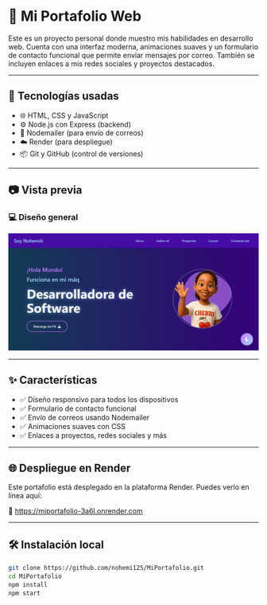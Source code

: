 # 🎨 Mi Portafolio Web

Este es un proyecto personal donde muestro mis habilidades en desarrollo web. Cuenta con una interfaz moderna, animaciones suaves y un formulario de contacto funcional que permite enviar mensajes por correo. También se incluyen enlaces a mis redes sociales y proyectos destacados.

---

## 🚀 Tecnologías usadas

- 🌐 HTML, CSS y JavaScript
- ⚙️ Node.js con Express (backend)
- 📧 Nodemailer (para envío de correos)
- ☁️ Render (para despliegue)
- 📦 Git y GitHub (control de versiones)

---

## 📷 Vista previa

### 💻 Diseño general
![Vista previa del portafolio](/imagens/image.png)

---


## ✨ Características

- ✅ Diseño responsivo para todos los dispositivos
- ✅ Formulario de contacto funcional
- ✅ Envío de correos usando Nodemailer
- ✅ Animaciones suaves con CSS
- ✅ Enlaces a proyectos, redes sociales y más

---

## 🌐 Despliegue en Render

Este portafolio está desplegado en la plataforma Render. Puedes verlo en línea aquí:

🔗 https://miportafolio-3a6l.onrender.com

---

## 🛠️ Instalación local

```bash
git clone https://github.com/nohemi125/MiPortafolio.git
cd MiPortafolio
npm install
npm start
